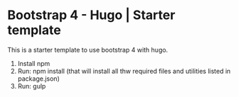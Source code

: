 # Bootstrap 4 - Hugo | Starter template

This is a starter template to use bootstrap 4 with hugo.

1. Install npm
2. Run: npm install (that will install all thw required files and utilities listed in package.json)
3. Run: gulp


